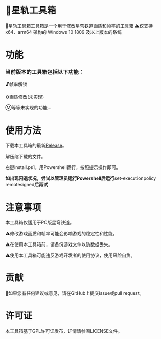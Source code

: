 # 🔨星轨工具箱
🔨星轨工具箱工具箱是一个用于修改星穹铁道画质和帧率的工具箱
⚠️仅支持 x64、arm64 架构的 Windows 10 1809 及以上版本的系统
# 功能
### 当前版本的工具箱包括以下功能：
🔓帧率解锁

⚙️画质修改(未实现)

Ⓜ️等等未实现的功能...

# 使用方法
下载本工具箱的最新[Release](https://github.com/JamXi233/SRTools/releases/)。

解压缩下载的文件。

右键install.ps1，用Powershell运行，按照提示操作即可。

**如出现闪退状况，尝试以管理员运行Powershell后运行**set-executionpolicy remotesigned**后再试**

# 注意事项
本工具箱仅适用于PC版星穹铁道。

⚠️修改游戏画质和帧率可能会影响游戏的稳定性和性能。

⚠️在使用本工具箱前，请备份游戏文件以防数据丢失。

⚠️使用本工具箱可能违反游戏开发者的使用协议，使用风险自负。

# 贡献
💞如果您有任何建议或意见，请在GitHub上提交issue或pull request。

# 许可证
本工具箱基于GPL许可证发布，详情请参阅LICENSE文件。
